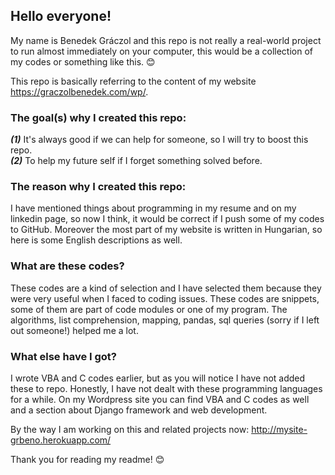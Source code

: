 ## Hello everyone!
My name is Benedek Gráczol and this repo is not really a real-world project to run almost immediately on your computer, this would be a collection of my codes or something like this. 😊

This repo is basically referring to the content of my website https://graczolbenedek.com/wp/.

### The goal(s) why I created this repo:
***(1)*** It's always good if we can help for someone, so I will try to boost this repo.<br/>
***(2)*** To help my future self if I forget something solved before.
  
### The reason why I created this repo:
I have mentioned things about programming in my resume and on my linkedin page, so now I think, it would be correct if I push some of my codes to GitHub. Moreover the most part of my website is written in Hungarian, so here is some English descriptions as well.

### What are these codes?
These codes are a kind of selection and I have selected them because they were very useful when I faced to coding issues.
These codes are snippets, some of them are part of code modules or one of my program. The algorithms, list comprehension, mapping, pandas, sql queries (sorry if I left out someone!) helped me a lot.

### What else have I got?
I wrote VBA and C codes earlier, but as you will notice I have not added these to repo. Honestly, I have not dealt with these programming languages for a while. On my Wordpress site you can find VBA and C codes as well and a section about Django framework and web development. 

By the way I am working on this and related projects now: http://mysite-grbeno.herokuapp.com/

Thank you for reading my readme! 😊
